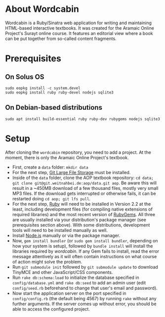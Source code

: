 About Wordcabin
===============

Wordcabin is a Ruby/Sinatra web application for writing and maintaining HTML-based interactive textbooks. It was created for the Aramaic Online Project's Surayt online course. It features an editorial view where a book can be put together from so-called content fragments.

Prerequisites
=============

On Solus OS
-----------

```
sudo eopkg install -c system.devel
sudo eopkg install ruby ruby-devel nodejs sqlite3
```

On Debian-based distributions
-----------------------------

```
sudo apt install build-essential ruby ruby-dev rubygems nodejs sqlite3
```

Setup
=====

After cloning the `wordcabin` repository, you need to add a project. At the moment, there is only the Aramaic Online Project's textbook.

- First, create a `data` folder: `mkdir data`
- For the next step, [Git Large File Storage](https://git-lfs.github.com/) must be installed.
- Inside of the `data` folder, clone the AOP textbook repository: `cd data; git clone git@git.weitnahbei.de:aop/data.git aop`. Be aware this will result in a ~450MB download of a few thousand files, mostly very small MP3 files. If the download gets interrupted or otherwise fails, it can be restarted doing `cd aop; git lfs pull`.
- For the next step, [Ruby](https://www.ruby-lang.org/en/) will need to be installed in Version 2.2 at the least, including development files (for compiling native extensions of required libraries) and the most recent version of [RubyGems](https://rubygems.org/). All three are usually installed via your distribution's package manager (see prerequisites section above). With some distributions, development tools will need to be installed manually as well.
- Install [Node.js](https://nodejs.org/en/) manually or via the package manager.
- Now, `gem install bundler` (or `sudo gem install bundler`, depending on how your system is setup), followed by `bundle install` will install the libraries required by *wordcabin*. If any Gem fails to install, read the error message attentively as it will often contain instructions on what course of action might solve the problem.
- Run `git submodule init` followed by `git submodule update` to download TinyMCE and other JavaScript/CSS components.
- Run `rake db:schema:load` to initialize the database specified in `config/database.yml` and `rake db:seed` to add an admin user (edit `config/seed.rb` beforehand to change that user's email and password).
- Now start the application server on the port specified in `config/config.rb` (the default being 4567) by running `rake` without any further arguments. If the server comes up without error, you should be able to access the configured project.
